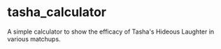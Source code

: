 # tasha_calculator
A simple calculator to show the efficacy of Tasha's Hideous Laughter in various matchups.
